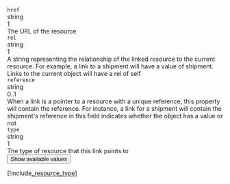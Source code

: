 <div class="property">
    <div class="name"><code>href</code></div>
    <div class="type">string</div>
    <div class="occurs">1</div>
    <div class="description">The URL of the resource</div>
</div>
<div class="property">
    <div class="name"><code>rel</code></div>
    <div class="type">string</div>
    <div class="occurs">1</div>
    <div class="description">A string representing the relationship of the linked resource to the current resource. For example, a link to a shipment will have a value of shipment. Links to the current object will have a rel of self</div>
</div>
<div class="property">
    <div class="name"><code>reference</code></div>
    <div class="type">string</div>
    <div class="occurs">0..1</div>
    <div class="description">When a link is a pointer to a resource with a unique reference, this property will contain the reference. For instance, a link for a shipment will contain the shipment's reference in this field indicates whether the object has a value or not</div>
</div>
<div class="property">
    <div class="name"><code>type</code></div>
    <div class="type">string</div>
    <div class="occurs">1</div>
    <div class="description">The type of resource that this link points to</div>
    <div class="dropdown">
        <button onclick="dropFunction('links_typeChild')" class="dropbtn">Show available values</button>
        <div id="links_typeChild" class="dropdown-content">

[!include[_resource_type](_resource_type.md)]
</div>
    </div>    
</div>
